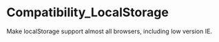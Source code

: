 Compatibility_LocalStorage
==========================

Make localStorage support almost all browsers, including low version IE.